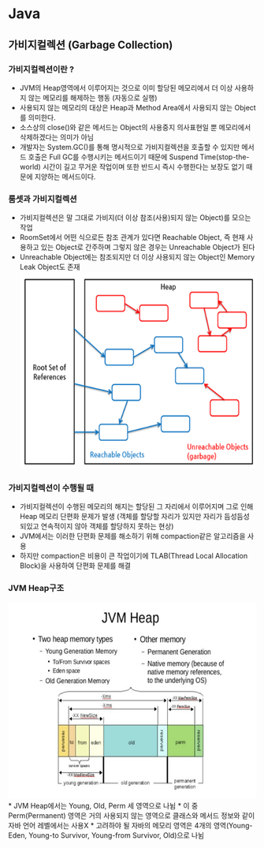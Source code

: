 # Java

## 가비지컬렉션 (Garbage Collection)
### 가비지컬렉션이란 ?
 * JVM의 Heap영역에서 이루어지는 것으로 이미 할당된 메모리에서 더 이상 사용하지 않는 메모리를 해제하는 행동 (자동으로 실행)
 * 사용되지 않는 메모리의 대상은 Heap과 Method Area에서 사용되지 않는 Object를 의미한다.
 * 소스상의 close()와 같은 메서드는 Object의 사용중지 의사표현일 뿐 메모리에서 삭제하겠다는 의미가 아님
 * 개발자는 System.GC()를 통해 명시적으로 가비지컬렉션을 호출할 수 있지만 메서드 호출은 Full GC를 수행시키는 메서드이기 때문에 Suspend Time(stop-the-world) 시간이 길고 무거운 작업이며 또한 반드시 즉시 수행한다는 보장도 없기 때문에 지양하는 메서드이다.

### 룸셋과 가비지컬렉션
 * 가비지컬렉션은 말 그대로 가비지(더 이상 참조(사용)되지 않는 Object)를 모으는 작업
 * RoomSet에서 어떤 식으로든 참조 관계가 있다면 Reachable Object, 즉 현재 사용하고 있는 Object로 간주하며 그렇지 않은 경우는 Unreachable Object가 된다
 * Unreachable Object에는 참조되지만 더 이상 사용되지 않는 Object인 Memory Leak Object도 존재
   <img src="image/roomSet.PNG" width="800px" height="400px" title="룸셋 구조" alt="RoomSet Structure">

### 가비지컬렉션이 수행될 때
 * 가비지컬렉션이 수행된 메모리의 해지는 할당된 그 자리에서 이루어지며 그로 인해 Heap 메모리 단편화 문제가 발생 (객체를 할당할 자리가 있지만 자리가 듬성듬성 되있고 연속적이지 않아 객체를 할당하지 못하는 현상)
 * JVM에서는 이러한 단편화 문제를 해소하기 위해 compaction같은 알고리즘을 사용
 * 하지만 compaction은 비용이 큰 작업이기에 TLAB(Thread Local Allocation Block)을 사용하여 단편화 문제를 해결

### JVM Heap구조
 <img src="image/JVMStructure.PNG" width="800px" height="400px" title="JVM 구조" alt="JVM Structure">
 * JVM Heap에서는 Young, Old, Perm 세 영역으로 나뉨
 * 이 중 Perm(Permanent) 영역은 거의 사용되지 않는 영역으로 클래스와 메서드 정보와 같이 자바 언어 레벨에서는 사용X
 * 고려하야 될 자바의 메모리 영역은 4개의 영역(Young-Eden, Young-to Survivor, Young-from Survivor, Old)으로 나뉨